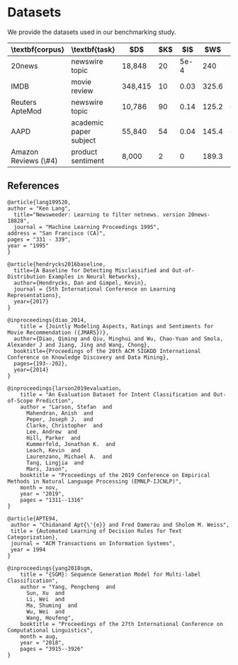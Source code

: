# Datasets 

We provide the datasets used in our benchmarking study. 

<table class="tg">
<thead>
  <tr>
    <th class="tg-0pky">\textbf{corpus}</th>
    <th class="tg-c3ow">\textbf{task}</th>
    <th class="tg-c3ow">$D$</th>
    <th class="tg-c3ow">$K$</th>
    <th class="tg-c3ow">$I$</th>
    <th class="tg-c3ow">$W$</th>
    <th class="tg-c3ow">$V$</th>
    <th class="tg-c3ow">Link</th>
  </tr>
</thead>
<tbody>
  <tr>
    <td class="tg-0pky">20news</td>
    <td class="tg-c3ow">newswire topic</td>
    <td class="tg-c3ow">18,848</td>
    <td class="tg-c3ow">20</td>
    <td class="tg-c3ow">5e-4</td>
    <td class="tg-c3ow">240</td>
    <td class="tg-c3ow">212,267</td>
      <td>
        <a href="https://github.com/hendrycks/error-detection/tree/master/NLP/Categorization/data">Link</a>
      </td>
  </tr>
  <tr>
    <td class="tg-0pky">IMDB</td>
    <td class="tg-c3ow">movie review</td>
    <td class="tg-c3ow">348,415</td>
    <td class="tg-c3ow">10</td>
    <td class="tg-c3ow">0.03</td>
    <td class="tg-c3ow">325.6</td>
    <td class="tg-c3ow">115,073</td>
  </tr>
  <tr>
    <td class="tg-0pky">Reuters ApteMod</td>
    <td class="tg-c3ow">newswire topic</td>
    <td class="tg-c3ow">10,786</td>
    <td class="tg-c3ow">90</td>
    <td class="tg-c3ow">0.14</td>
    <td class="tg-c3ow">125.2</td>
    <td class="tg-c3ow">65,035</td>
  </tr>
  <tr>
    <td class="tg-0pky">AAPD</td>
    <td class="tg-c3ow">academic paper subject</td>
    <td class="tg-c3ow">55,840</td>
    <td class="tg-c3ow">54</td>
    <td class="tg-c3ow">0.04</td>
    <td class="tg-c3ow">145.4</td>
    <td class="tg-c3ow">66,854</td>
  </tr>
  <tr>
    <td class="tg-0pky">Amazon Reviews (\#4)</td>
    <td class="tg-c3ow">product sentiment</td>
    <td class="tg-c3ow">8,000</td>
    <td class="tg-c3ow">2</td>
    <td class="tg-c3ow">0</td>
    <td class="tg-c3ow">189.3</td>
    <td class="tg-c3ow">21,514</td>
  </tr>
</tbody>
</table>



## References

```
@article{lang199520,
author = "Ken Lang",
  title="Newsweeder: Learning to filter netnews. version 20news-18828",
  journal = "Machine Learning Proceedings 1995",
address = "San Francisco (CA)",
pages = "331 - 339",
year = "1995"
}

@article{hendrycks2016baseline,
  title={A Baseline for Detecting Misclassified and Out-of-Distribution Examples in Neural Networks},
  author={Hendrycks, Dan and Gimpel, Kevin},
  journal = {5th International Conference on Learning Representations},
  year={2017}
}
```
```
@inproceedings{diao_2014,
    title = {Jointly Modeling Aspects, Ratings and Sentiments for Movie Recommendation ({JMARS})},
  author={Diao, Qiming and Qiu, Minghui and Wu, Chao-Yuan and Smola, Alexander J and Jiang, Jing and Wang, Chong},
  booktitle={Proceedings of the 20th ACM SIGKDD International Conference on Knowledge Discovery and Data Mining},
  pages={193--202},
  year={2014}
}
```

```
@inproceedings{larson2019evaluation,
    title = "An Evaluation Dataset for Intent Classification and Out-of-Scope Prediction",
    author = "Larson, Stefan  and
      Mahendran, Anish  and
      Peper, Joseph J.  and
      Clarke, Christopher  and
      Lee, Andrew  and
      Hill, Parker  and
      Kummerfeld, Jonathan K.  and
      Leach, Kevin  and
      Laurenzano, Michael A.  and
      Tang, Lingjia  and
      Mars, Jason",
    booktitle = "Proceedings of the 2019 Conference on Empirical Methods in Natural Language Processing (EMNLP-IJCNLP)",
    month = nov,
    year = "2019",
    pages = "1311--1316"
}
```

```
@article{APTE94,
 author = "Chidanand Apt{\'{e}} and Fred Damerau and Sholom M. Weiss",
 title = {Automated Learning of Decision Rules for Text Categorization},
 journal = "ACM Transactions on Information Systems",
 year = 1994
}
```

```
@inproceedings{yang2018sgm,
    title = "{SGM}: Sequence Generation Model for Multi-label Classification",
    author = "Yang, Pengcheng  and
      Sun, Xu  and
      Li, Wei  and
      Ma, Shuming  and
      Wu, Wei  and
      Wang, Houfeng",
    booktitle = "Proceedings of the 27th International Conference on Computational Linguistics",
    month = aug,
    year = "2018",
    pages = "3915--3926"
}
```
